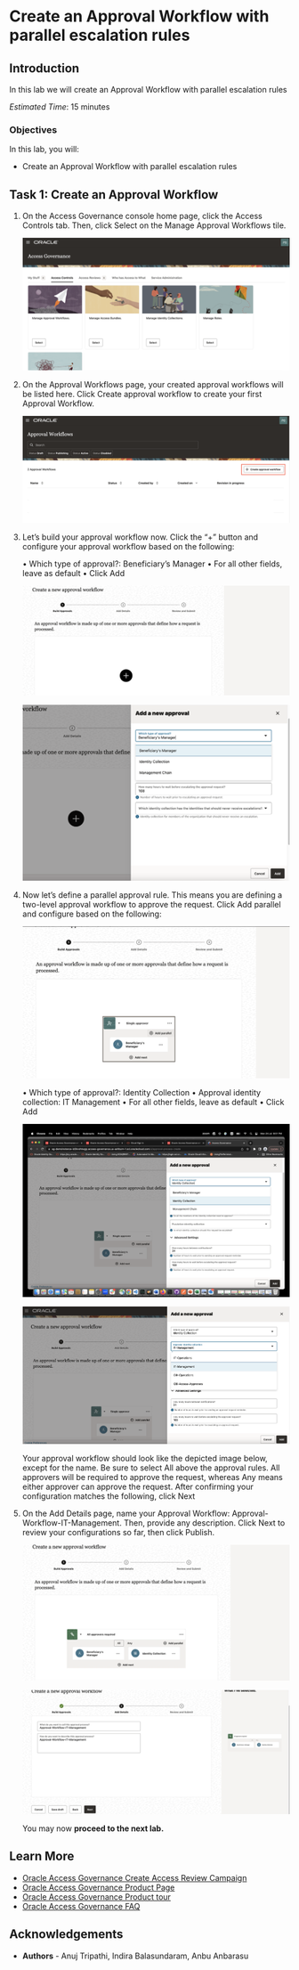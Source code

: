 # Create an Approval Workflow with parallel escalation rules

## Introduction

In this lab we will create an Approval Workflow with parallel escalation rules

*Estimated Time*: 15 minutes


### Objectives

In this lab, you will:
 * Create an Approval Workflow with parallel escalation rules



## Task 1: Create an Approval Workflow 

1. On the Access Governance console home page, click the Access Controls tab. Then, click Select on the Manage Approval Workflows tile. 

   ![Approval Workflow](images/ag-homepage.png)




2. On the Approval Workflows page, your created approval workflows will be listed here. Click Create approval workflow to create your first Approval Workflow.

    ![Approval Workflow](images/create-approval-workflow.png)

    
    

3. Let’s build your approval workflow now. Click the “+” button and configure your approval workflow based on the following:

    •	Which type of approval?: Beneficiary’s Manager 
    •	For all other fields, leave as default
    •	Click Add


    ![Approval Workflow](images/click-add.png) 

    ![Approval Workflow](images/beneficiary-manager.png) 


4. Now let’s define a parallel approval rule. This means you are defining a two-level approval workflow to approve the request. Click Add parallel and configure based on the following:

    ![Approval Workflow](images/add-parallel.png) 

    •	Which type of approval?: Identity Collection
    •	Approval identity collection: IT Management
    •	For all other fields, leave as default
    •	Click Add

    ![Approval Workflow](images/id-collection.png) 

    ![Approval Workflow](images/select-add.png) 


    Your approval workflow should look like the depicted image below, except for the name. Be sure to select All above the approval rules. All approvers will be required to approve the request, whereas Any means either approver can approve the request. After confirming your configuration matches the following, click Next

5. On the Add Details page, name your Approval Workflow: Approval-Workflow-IT-Management. Then, provide any description. Click Next to review your configurations so far, then click Publish.

    ![Approval Workflow](images/approval-workflow.png) 

    ![Approval Workflow](images/click-next.png) 



    You may now **proceed to the next lab.**

## Learn More

* [Oracle Access Governance Create Access Review Campaign](https://docs.oracle.com/en/cloud/paas/access-governance/pdapg/index.html)
* [Oracle Access Governance Product Page](https://www.oracle.com/security/cloud-security/access-governance/)
* [Oracle Access Governance Product tour](https://www.oracle.com/webfolder/s/quicktours/paas/pt-sec-access-governance/index.html)
* [Oracle Access Governance FAQ](https://www.oracle.com/security/cloud-security/access-governance/faq/)

## Acknowledgements
* **Authors** - Anuj Tripathi, Indira Balasundaram, Anbu Anbarasu 